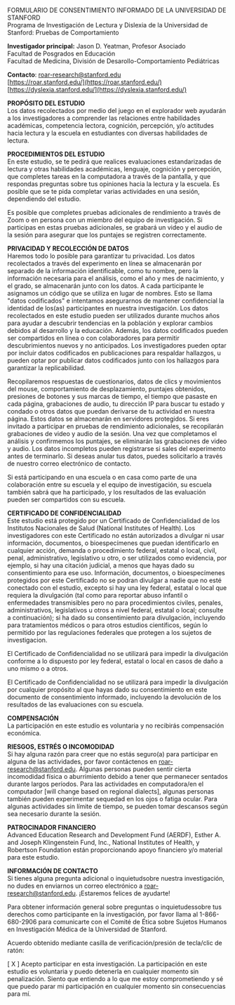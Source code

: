 FORMULARIO DE CONSENTIMIENTO INFORMADO DE LA UNIVERSIDAD DE STANFORD  
Programa de Investigación de Lectura y Dislexia de la Universidad de Stanford: Pruebas de Comportamiento

**Investigador principal:** Jason D. Yeatman, Profesor Asociado  
 Facultad de Posgrados en Educación  
 Facultad de Medicina, División de Desarollo-Comportamiento Pediátricas 

**Contacto**: 	[roar-research@stanford.edu](mailto:roar-research@stanford.edu)  
		[https://roar.stanford.edu/](https://roar.stanford.edu/)  
		[https://dyslexia.stanford.edu/](https://dyslexia.stanford.edu/) 

**PROPÓSITO DEL ESTUDIO**  
Los datos recolectados por medio del juego en el explorador web ayudarán a los investigadores a comprender las relaciones entre habilidades académicas, competencia lectora, cognición, percepción, y/o actitudes hacia lectura y la escuela en estudiantes con diversas habilidades de lectura.

**PROCEDIMIENTOS DEL ESTUDIO**  
En este estudio, se te pedirá que realices evaluaciones estandarizadas de lectura y otras habilidades académicas, lenguaje, cognición y percepción, que completes tareas en la computadora a través de la pantalla, y que respondas preguntas sobre tus opiniones hacia la lectura y la escuela. Es posible que se te pida completar varias actividades en una sesión, dependiendo del estudio.

 Es posible que completes pruebas adicionales de rendimiento a través de Zoom o en persona con un miembro del equipo de investigación. Si participas en estas pruebas adicionales, se grabará un video y el audio de la sesión para asegurar que los puntajes se registren correctamente.

**PRIVACIDAD Y RECOLECCIÓN DE DATOS**   
Haremos todo lo posible para garantizar tu privacidad. Los datos recolectados a través del experimento en línea se almacenarán por separado de la información identificable, como tu nombre, pero la información necesaria para el análisis, como el año y mes de nacimiento, y el grado, se almacenarán junto con los datos. A cada participante le asignamos un código que se utiliza en lugar de nombres. Esto se llama "datos codificados" e intentamos asegurarnos de mantener confidencial la identidad de los(as) participantes en nuestra investigación. Los datos recolectados en este estudio pueden ser utilizados durante muchos años para ayudar a descubrir tendencias en la población y explorar cambios debidos al desarrollo y la educación. Además, los datos codificados pueden ser compartidos en línea o con colaboradores para permitir descubrimientos nuevos y no anticipados. Los investigadores pueden optar por incluir datos codificados en publicaciones para respaldar hallazgos, u pueden optar por publicar datos codificados junto con los hallazgos para garantizar la replicabilidad.

Recopilaremos respuestas de cuestionarios, datos de clics y movimientos del mouse, comportamiento de desplazamiento, puntajes obtenidos, presiones de botones y sus marcas de tiempo, el tiempo que pasaste en cada página, grabaciones de audio, tu dirección IP para buscar tu estado y condado o otros datos que puedan derivarse de tu actividad en nuestra página. Estos datos se almacenarán en servidores protegidos. Si eres invitado a participar en pruebas de rendimiento adicionales, se recopilarán grabaciones de video y audio de la sesión. Una vez que completamos el análisis y confirmemos los puntajes, se eliminarán las grabaciones de video y audio. Los datos incompletos pueden registrarse si sales del experimento antes de terminarlo. Si deseas anular tus datos, puedes solicitarlo a través de nuestro correo electrónico de contacto.

Si está participando en una escuela o en casa como parte de una colaboración entre su escuela y el equipo de investigación, su escuela también sabrá que ha participado, y los resultados de las evaluación pueden ser compartidos con su escuela.

**CERTIFICADO DE CONFIDENCIALIDAD**   
Este estudio está protegido por un Certificado de Confidencialidad de los Institutos Nacionales de Salud (National Institutes of Health). Los investigadores con este Certificado no están autorizados a divulgar ni usar información, documentos, o bioespecímenes que puedan identificarlo en cualquier acción, demanda o procedimiento federal, estatal o local, civil, penal, administrativo, legislativo u otro, o ser utilizados como evidencia, por ejemplo, si hay una citación judicial, a menos que hayas dado su consentimiento para ese uso. Información, documentos, o bioespecímenes protegidos por este Certificado no se podran divulgar a nadie que no esté conectado con el estudio, excepto si hay una ley federal, estatal o local que requiera la divulgación (tal como para reportar abuso infantil o enfermedades transmisibles pero no para procedimientos civiles, penales, administrativos, legislativos u otros a nivel federal, estatal o local; consulte a continuación); si ha dado su consentimiento para divulgación, incluyendo para tratamientos médicos o para otros estudios científicos, según lo permitido por las regulaciones federales que protegen a los sujetos de investigacion. 

El Certificado de Confidencialidad no se utilizará para impedir la divulgación conforme a lo dispuesto por ley federal, estatal o local en casos de daño a uno mismo o a otros.

El Certificado de Confidencialidad no se utilizará para impedir la divulgación por cualquier propósito al que hayas dado su consentimiento en este documento de consentimiento informado, incluyendo la devolución de los resultados de las evaluaciones con su escuela.

**COMPENSACIÓN**  
La participación en este estudio es voluntaria y no recibirás compensación económica.

**RIESGOS, ESTRÉS O INCOMODIDAD**  
Si hay alguna razón para creer que no estás seguro(a) para participar en alguna de las actividades, por favor contáctenos en roar-research@stanford.edu. Algunas personas pueden sentir cierta incomodidad física o aburrimiento debido a tener que permanecer sentados durante largos períodos. Para las actividades en computadora/en el computador \[will change based on regional dialects\], algunas personas también pueden experimentar sequedad en los ojos o fatiga ocular. Para algunas actividades sin límite de tiempo, se pueden tomar descansos según sea necesario durante la sesión.

**PATROCINADOR FINANCIERO**  
Advanced Education Research and Development Fund (AERDF), Esther A. and Joseph Klingenstein Fund, Inc., National Institutes of Health, y Robertson Foundation están proporcionando apoyo financiero y/o material para este estudio.

**INFORMACIÓN DE CONTACTO**  
Si tienes alguna pregunta adicional o inquietudsobre nuestra investigación, no dudes en enviarnos un correo electrónico a [roar-research@stanford.edu](mailto:roar-research@stanford.edu). ¡Estaremos felices de ayudarte\!

Para obtener información general sobre preguntas o inquietudessobre tus derechos como participante en la investigación, por favor llama al 1-866-680-2906 para comunicarte con el Comité de Ética sobre Sujetos Humanos en Investigación Médica de la Universidad de Stanford.

Acuerdo obtenido mediante casilla de verificación/presión de tecla/clic de ratón:

\[ X \] Acepto participar en esta investigación. La participación en este estudio es voluntaria y puedo detenerla en cualquier momento sin penalización. Siento que entiendo a lo que me estoy comprometiendo y sé que puedo parar mi participación en cualquier momento  sin consecuencias para mí.


